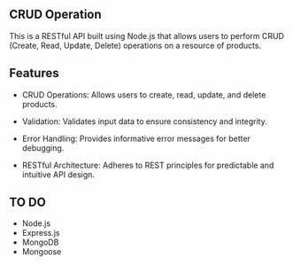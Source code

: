 ## CRUD Operation
This is a RESTful API built using Node.js that allows users to perform CRUD (Create, Read, Update, Delete) operations on a resource of products.

## Features

- CRUD Operations: Allows users to create, read, update, and delete products.
  
- Validation: Validates input data to ensure consistency and integrity.
  
- Error Handling: Provides informative error messages for better debugging.
  
- RESTful Architecture: Adheres to REST principles for predictable and intuitive API design.


## TO DO

- Node.js
- Express.js
- MongoDB
- Mongoose

